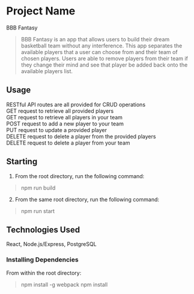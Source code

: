 # Project Name
BBB Fantasy
 > BBB Fantasy is an app that allows users to build their dream basketball team without any interference. This app separates the available players that a user can choose from and their team of chosen players. Users are able to remove players from their team if they change their mind and see that player be added back onto the available players list.
 
## Usage ##
RESTful API routes are all provided for CRUD operations<br/>
GET request to retrieve all provided players<br/>
GET request to retrieve all players in your team<br/>
POST request to add a new player to your team<br/>
PUT request to update a provided player<br/>
DELETE request to delete a player from the provided players<br/>
DELETE request to delete a player from your team<br/>

## Starting ##
 1. From the root directory, run the following command:
   > npm run build
 2. From the same root directory, run the following command:
   > npm run start

## Technologies Used ##
 React, Node.js/Express, PostgreSQL
### Installing Dependencies ###
 From within the root directory:
 > npm install -g webpack
 > npm install
